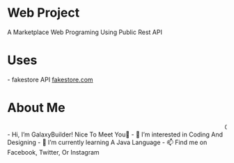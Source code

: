 <h1>Web Project</h1>
A Marketplace Web Programing Using Public Rest API
<h1>Uses</h1>
- fakestore API <a href="https://fakestoreapi.com">fakestore.com</a>
<h1>About Me</h1>
<marquee>GalaxyBuilder</marquee>
- Hi, I’m GalaxyBuilder! Nice To Meet You👋
- 👀 I’m interested in Coding And Designing
- 🌱 I’m currently learning A Java Language
- 📫 Find me on Facebook, Twitter, Or Instagram

<!---
GalaxyBuilders is a ✨ special ✨ repository because its `README.md` (this file) appears on your GitHub profile.
You can click the Preview link to take a look at your changes.
--->
